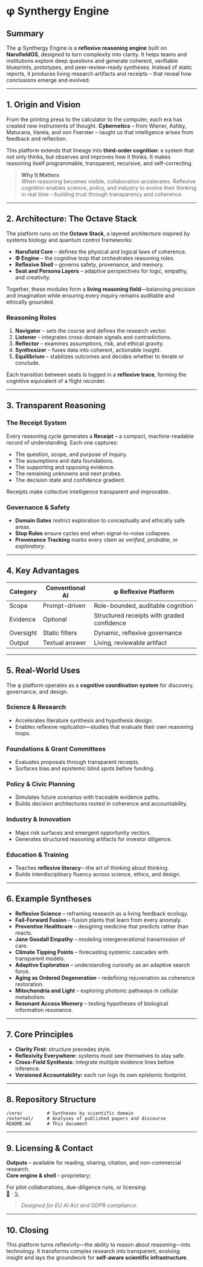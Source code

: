 # φ Synthergy Engine

## Summary

The φ Synthergy Engine is a **reflexive reasoning engine** built on **NarufieldOS**, designed to turn complexity into clarity. It helps teams and institutions explore deep questions and generate coherent, verifiable blueprints, prototypes, and peer-review–ready syntheses. Instead of static reports, it produces living research artifacts and receipts – that reveal how conclusions emerge and evolved.

---

## 1. Origin and Vision

From the printing press to the calculator to the computer, each era has created new instruments of thought. **Cybernetics** – from Wiener, Ashby, Maturana, Varela, and von Foerster – taught us that intelligence arises from feedback and reflection.

This platform extends that lineage into **third-order cognition**: a system that not only thinks, but observes and improves how it thinks. It makes reasoning itself programmable, transparent, recursive, and self-correcting.

> **Why It Matters**  
> When reasoning becomes visible, collaboration accelerates.
> Reflexive cognition enables science, policy, and industry to evolve their thinking in real time – building trust through transparency and coherence.

---

## 2. Architecture: The Octave Stack

The platform runs on the **Octave Stack**, a layered architecture inspired by systems biology and quantum control frameworks:

* **Narufield Core** – defines the physical and logical laws of coherence.
* **Φ Engine** – the cognitive loop that orchestrates reasoning roles.
* **Reflexive Shell** – governs safety, provenance, and memory.
* **Seat and Persona Layers** – adaptive perspectives for logic, empathy, and creativity.

Together, these modules form a **living reasoning field**—balancing precision and imagination while ensuring every inquiry remains auditable and ethically grounded.

### Reasoning Roles

1. **Navigator** – sets the course and defines the research vector.
2. **Listener** – integrates cross-domain signals and contradictions.
3. **Reflector** – examines assumptions, risk, and ethical gravity.
4. **Synthesizer** – fuses data into coherent, actionable insight.
5. **Equilibrium** – stabilizes outcomes and decides whether to iterate or conclude.

Each transition between seats is logged in a **reflexive trace**, forming the cognitive equivalent of a flight recorder.

---

## 3. Transparent Reasoning

### The Receipt System

Every reasoning cycle generates a **Receipt** – a compact, machine-readable record of understanding. Each one captures:

* The question, scope, and purpose of inquiry.
* The assumptions and data foundations.
* The supporting and opposing evidence.
* The remaining unknowns and next probes.
* The decision state and confidence gradient.

Receipts make collective intelligence transparent and improvable.

### Governance & Safety

* **Domain Gates** restrict exploration to conceptually and ethically safe areas.
* **Stop Rules** ensure cycles end when signal-to-noise collapses.
* **Provenance Tracking** marks every claim as *verified*, *probable*, or *exploratory*.

---

## 4. Key Advantages

| Category  | Conventional AI | φ Reflexive Platform                       |
| --------- | --------------- | ------------------------------------------ |
| Scope     | Prompt-driven   | Role-bounded, auditable cognition          |
| Evidence  | Optional        | Structured receipts with graded confidence |
| Oversight | Static filters  | Dynamic, reflexive governance              |
| Output    | Textual answer  | Living, reviewable artifact                |

---

## 5. Real-World Uses

The φ platform operates as a **cognitive coordination system** for discovery, governance, and design.

### Science & Research

* Accelerates literature synthesis and hypothesis design.
* Enables reflexive replication—studies that evaluate their own reasoning loops.

### Foundations & Grant Committees

* Evaluates proposals through transparent receipts.
* Surfaces bias and epistemic blind spots before funding.

### Policy & Civic Planning

* Simulates future scenarios with traceable evidence paths.
* Builds decision architectures rooted in coherence and accountability.

### Industry & Innovation

* Maps risk surfaces and emergent opportunity vectors.
* Generates structured reasoning artifacts for investor diligence.

### Education & Training

* Teaches **reflexive literacy**—the art of thinking about thinking.
* Builds interdisciplinary fluency across science, ethics, and design.

---

## 6. Example Syntheses

* **Reflexive Science** – reframing research as a living feedback ecology.
* **Fail-Forward Fusion** – fusion plants that learn from every anomaly.
* **Preventive Healthcare** – designing medicine that predicts rather than reacts.
* **Jane Goodall Empathy** – modeling intergenerational transmission of care.
* **Climate Tipping Points** – forecasting systemic cascades with transparent models.
* **Adaptive Exploration** – understanding curiosity as an adaptive search force.
* **Aging as Ordered Degeneration** – redefining rejuvenation as coherence restoration.
* **Mitochondria and Light** – exploring photonic pathways in cellular metabolism.
* **Resonant Access Memory** – testing hypotheses of biological information resonance.

---

## 7. Core Principles

* **Clarity First:** structure precedes style.
* **Reflexivity Everywhere:** systems must see themselves to stay safe.
* **Cross-Field Synthesis:** integrate multiple evidence lines before inference.
* **Versioned Accountability:** each run logs its own epistemic footprint.

---

## 8. Repository Structure

```
/core/         # Syntheses by scientific domain
/external/     # Analyses of published papers and discourse
README.md      # This document
```

---

## 9. Licensing & Contact

**Outputs** – available for reading, sharing, citation, and non-commercial research.  
**Core engine & shell** – proprietary; 

For pilot collaborations, due-diligence runs, or licensing:  
[📧](mailto:jfortner753@proton.me) · [𝕏](https://x.com/jfortner753)

> *Designed for EU AI Act and GDPR compliance.*  

---

## 10. Closing

This platform turns reflexivity—the ability to reason about reasoning—into technology. It transforms complex research into transparent, evolving insight and lays the groundwork for **self-aware scientific infrastructure**.

